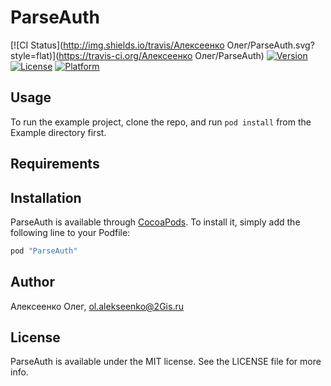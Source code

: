 # ParseAuth

[![CI Status](http://img.shields.io/travis/Алексеенко Олег/ParseAuth.svg?style=flat)](https://travis-ci.org/Алексеенко Олег/ParseAuth)
[![Version](https://img.shields.io/cocoapods/v/ParseAuth.svg?style=flat)](http://cocoapods.org/pods/ParseAuth)
[![License](https://img.shields.io/cocoapods/l/ParseAuth.svg?style=flat)](http://cocoapods.org/pods/ParseAuth)
[![Platform](https://img.shields.io/cocoapods/p/ParseAuth.svg?style=flat)](http://cocoapods.org/pods/ParseAuth)

## Usage

To run the example project, clone the repo, and run `pod install` from the Example directory first.

## Requirements

## Installation

ParseAuth is available through [CocoaPods](http://cocoapods.org). To install
it, simply add the following line to your Podfile:

```ruby
pod "ParseAuth"
```

## Author

Алексеенко Олег, ol.alekseenko@2Gis.ru

## License

ParseAuth is available under the MIT license. See the LICENSE file for more info.
